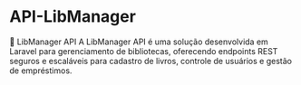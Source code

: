 # API-LibManager
📌 LibManager API  A LibManager API é uma solução desenvolvida em Laravel para gerenciamento de bibliotecas, oferecendo endpoints REST seguros e escaláveis para cadastro de livros, controle de usuários e gestão de empréstimos.
